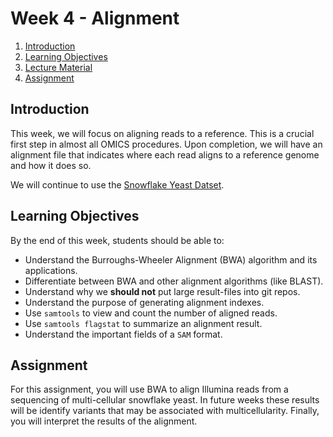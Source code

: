 # Week 4 - Alignment

1. [Introduction](#introduction)
2. [Learning Objectives](#learning-objectives)
3. [Lecture Material](lecture.md)
4. [Assignment](assignment.md)

## Introduction

This week, we will focus on aligning reads to a reference.
This is a crucial first step in almost all OMICS procedures.
Upon completion, we will have an alignment file that indicates where each read aligns to a reference genome and how it does so.

We will continue to use the [Snowflake Yeast Datset](/datasets/PRJNA943273-snowflake-yeast.md).

## Learning Objectives

By the end of this week, students should be able to:

* Understand the Burroughs-Wheeler Alignment (BWA) algorithm and its applications.
* Differentiate between BWA and other alignment algorithms (like BLAST).
* Understand why we **should not** put large result-files into git repos.
* Understand the purpose of generating alignment indexes.
* Use `samtools` to view and count the number of aligned reads.
* Use `samtools flagstat` to summarize an alignment result.
* Understand the important fields of a `SAM` format.

## Assignment

For this assignment, you will use BWA to align Illumina reads from a sequencing of multi-cellular snowflake yeast.
In future weeks these results will be identify variants that may be associated with multicellularity.
Finally, you will interpret the results of the alignment.